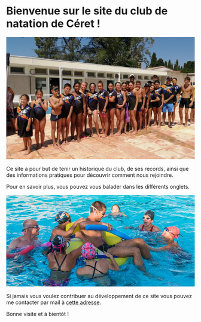 # Bienvenue sur le site du club de natation de Céret !

<img src="/pictures/home/photoTeam2.jpg" alt="team picture">

Ce site a pour but de tenir un historique du club, de ses records, ainsi que des informations pratiques pour découvrir comment nous rejoindre.

Pour en savoir plus, vous pouvez vous balader dans les différents onglets.

<img src="/pictures/home/photoJeu.jpg" alt="team playing">

Si jamais vous voulez contribuer au développement de ce site vous pouvez me contacter par mail à <a href="mailto:adrienberger66@gmail.com">cette adresse</a>.

Bonne visite et à bientôt !
